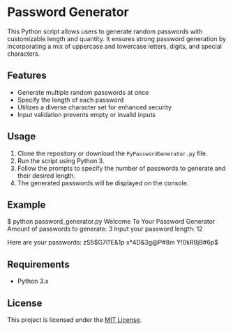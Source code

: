 
# Password Generator

This Python script allows users to generate random passwords with customizable length and quantity. It ensures strong password generation by incorporating a mix of uppercase and lowercase letters, digits, and special characters.

## Features

- Generate multiple random passwords at once
- Specify the length of each password
- Utilizes a diverse character set for enhanced security
- Input validation prevents empty or invalid inputs

## Usage

1. Clone the repository or download the `PyPasswordGenerator.py` file.
2. Run the script using Python 3.
3. Follow the prompts to specify the number of passwords to generate and their desired length.
4. The generated passwords will be displayed on the console.

## Example


$ python password_generator.py
Welcome To Your Password Generator
Amount of passwords to generate: 3
Input your password length: 12

Here are your passwords:
zS5$G7l?E&1p
x*4D&3g@P#8m
Y!0kR9jB#6p$


## Requirements

- Python 3.x

## License

This project is licensed under the [MIT License](LICENSE).
